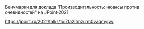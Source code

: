 Бенчмарки для доклада "Производительность: нюансы против очевидностей" на JPoint-2021

https://jpoint.ru/2021/talks/1ui7ta2itmzurm0vaqmyjw/
